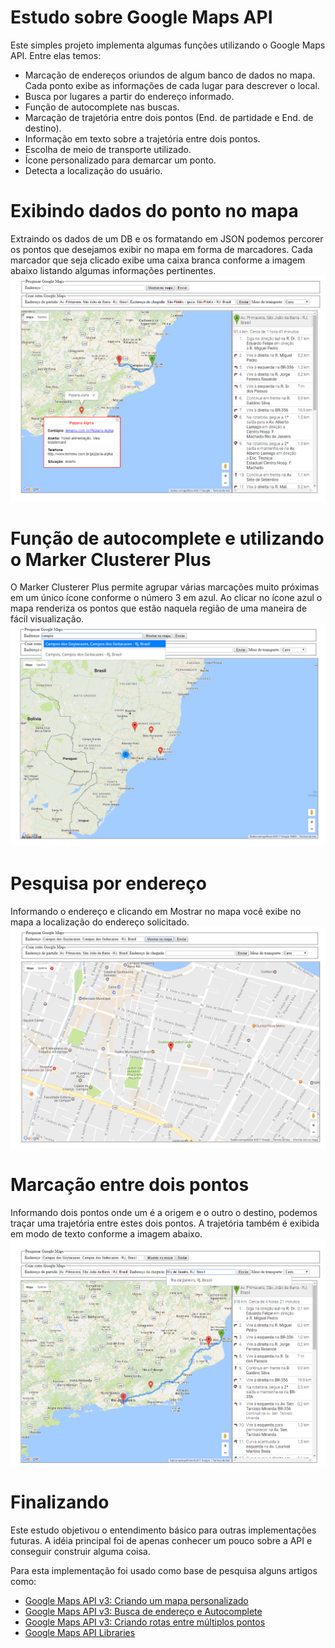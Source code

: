 # Estudo sobre Google Maps API

Este simples projeto implementa algumas funções utilizando o Google Maps API.
Entre elas temos:
<ul>
	<li>Marcação de endereços oriundos de algum banco de dados no mapa. Cada ponto exibe as informações de cada lugar
para descrever o local.</li>
	<li>Busca por lugares a partir do endereço informado.</li>
	<li>Função de autocomplete nas buscas.</li>
	<li>Marcação de trajetória entre dois pontos (End. de partidade e End. de destino).</li>
	<li>Informação em texto sobre a trajetória entre dois pontos.</li>
	<li>Escolha de meio de transporte utilizado.</li>
	<li>Ícone personalizado para demarcar um ponto.</li>
	<li>Detecta a localização do usuário.</li>
</ul>

# Exibindo dados do ponto no mapa
Extraindo os dados de um DB e os formatando em JSON podemos percorer os pontos que desejamos exibir no mapa em forma de marcadores. Cada marcador que seja clicado exibe uma caixa branca conforme a imagem abaixo listando algumas informações pertinentes. 
![Tela Principal](img/print-mapa-1.png)

# Função de autocomplete e utilizando o Marker Clusterer Plus 
O Marker Clusterer Plus permite agrupar várias marcações muito próximas em um único ícone conforme o número 3 em azul. Ao clicar no ícone azul o mapa renderiza os pontos que estão naquela região de uma maneira de fácil visualização.
![Tela Principal](img/print-mapa-2.png)

# Pesquisa por endereço
Informando o endereço e clicando em Mostrar no mapa você exibe no mapa a localização do endereço solicitado.
![Tela Principal](img/print-mapa-3.png)

# Marcação entre dois pontos
Informando dois pontos onde um é a origem e o outro o destino, podemos traçar uma trajetória entre estes dois pontos. A trajetória também é exibida em modo de texto conforme a imagem abaixo. 
![Tela Principal](img/print-mapa-4.png)

# Finalizando
Este estudo objetivou o entendimento básico para outras implementações futuras. A idéia principal foi de apenas conhecer um pouco sobre a API e conseguir construir alguma coisa.

Para esta implementação foi usado como base de pesquisa alguns artigos como:
<ul>
	<li>
		<a href="http://www.princiweb.com.br/blog/programacao/google-apis/google-maps-api-v3-criando-um-mapa-personalizado.html">
			Google Maps API v3: Criando um mapa personalizado
		</a>
	</li>
	<li>
		<a href="http://www.princiweb.com.br/blog/programacao/google-apis/google-maps-api-v3-busca-de-endereco-e-autocomplete.html">
			Google Maps API v3: Busca de endereço e Autocomplete
		</a>
	</li>
	<li>
		<a href="http://www.princiweb.com.br/blog/programacao/google-apis/google-maps-api-v3-criando-rotas-entre-multiplos-pontos.html">
			Google Maps API v3: Criando rotas entre múltiplos pontos
		</a>
	</li>
	<li>
		<a href="http://googlemaps.github.io/libraries.html">
			Google Maps API Libraries
		</a>
	</li>
</ul>